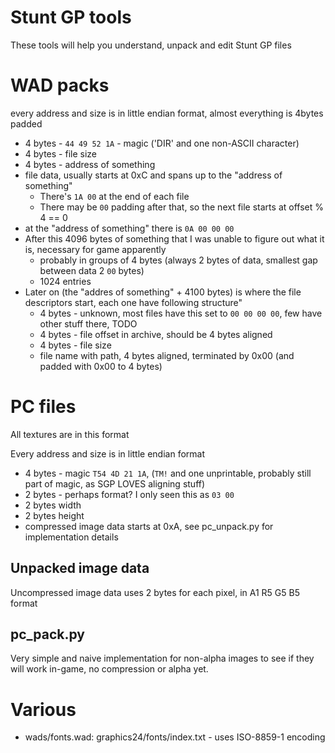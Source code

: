 Stunt GP tools
==
These tools will help you understand, unpack and edit Stunt GP files

# WAD packs
every address and size is in little endian format, almost everything is 4bytes padded

* 4 bytes - `44 49 52 1A` - magic ('DIR' and one non-ASCII character)
* 4 bytes - file size
* 4 bytes - address of something
* file data, usually starts at 0xC and spans up to the "address of something"
    * There's `1A 00` at the end of each file
    * There may be `00` padding after that, so the next file starts at offset % 4 == 0
* at the "address of something" there is `0A 00 00 00`
* After this 4096 bytes of something that I was unable to figure out what it is, necessary for game apparently
    * probably in groups of 4 bytes (always 2 bytes of data, smallest gap between data 2 `00` bytes)
    * 1024 entries
* Later on (the "addres of something" + 4100 bytes) is where the file descriptors start, each one have following structure"
    * 4 bytes - unknown, most files have this set to `00 00 00 00`, few have other stuff there, TODO
    * 4 bytes - file offset in archive, should be 4 bytes aligned
    * 4 bytes - file size
    * file name with path, 4 bytes aligned, terminated by 0x00 (and padded with 0x00 to 4 bytes)

# PC files
All textures are in this format

Every address and size is in little endian format

* 4 bytes - magic `T54 4D 21 1A`, (`TM!` and one unprintable, probably still part of magic, as SGP LOVES aligning stuff)
* 2 bytes - perhaps format? I only seen this as `03 00`
* 2 bytes width
* 2 bytes height
* compressed image data starts at 0xA, see pc_unpack.py for implementation details

## Unpacked image data
Uncompressed image data uses 2 bytes for each pixel, in A1 R5 G5 B5 format

## pc_pack.py
Very simple and naive implementation for non-alpha images to see if they will work in-game, no compression or alpha yet.

# Various

* wads/fonts.wad: graphics24/fonts/index.txt - uses ISO-8859-1 encoding
